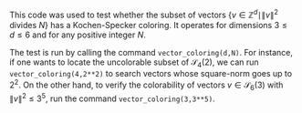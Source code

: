 This code was used to test whether the subset of vectors $`\{v \in \mathbb{Z}^d \mid \|v\|^2 \mbox{ divides } N\}`$ has a Kochen-Specker coloring. It operates for dimensions $3 \leq d \leq 6$ and for any positive integer $N$. 

The test is run by calling the command `vector_coloring(d,N)`. For instance, if one wants to locate the uncolorable subset of $\mathcal{S}_4(2)$, we can run `vector_coloring(4,2**2)` to search vectors whose square-norm goes up to $2^2$. On the other hand, to verify the colorability of vectors $v \in \mathcal{S}_6(3)$ with $`\|v\|^2 \leq 3^5`$, run the command `vector_coloring(3,3**5)`.

